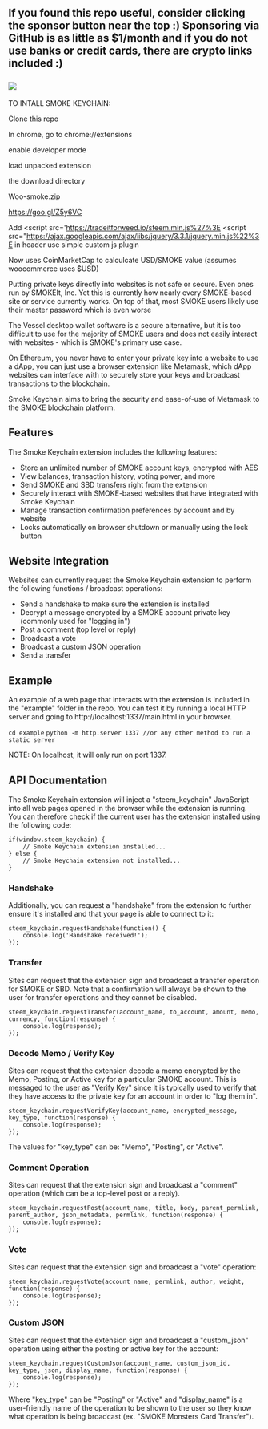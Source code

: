 If you found this repo useful, consider clicking the sponsor button near the top :) Sponsoring via GitHub is as little as $1/month and if you do not use banks or credit cards, there are crypto links included :)<br /><br />
![](https://i.imgur.com/4rPWDFs.png)
---

TO INTALL SMOKE KEYCHAIN:

Clone this repo

In chrome, go to chrome://extensions

enable developer mode

load unpacked extension

the download directory

Woo-smoke.zip

https://goo.gl/Z5y6VC

Add <script src='https://tradeitforweed.io/steem.min.js%27%3E </script> <script src="https://ajax.googleapis.com/ajax/libs/jquery/3.3.1/jquery.min.js%22%3E</script>
in header
use simple custom js plugin
	
Now uses CoinMarketCap to calculcate USD/SMOKE value (assumes woocommerce uses $USD)

Putting private keys directly into websites is not safe or secure. Even ones run by SMOKEIt, Inc. Yet this is currently how nearly every SMOKE-based site or service currently works. On top of that, most SMOKE users likely use their master password which is even worse

The Vessel desktop wallet software is a secure alternative, but it is too difficult to use for the majority of SMOKE users and does not easily interact with websites - which is SMOKE's primary use case.

On Ethereum, you never have to enter your private key into a website to use a dApp, you can just use a browser extension like Metamask, which dApp websites can interface with to securely store your keys and broadcast transactions to the blockchain.

Smoke Keychain aims to bring the security and ease-of-use of Metamask to the SMOKE blockchain platform.

## Features
The Smoke Keychain extension includes the following features:
- Store an unlimited number of SMOKE account keys, encrypted with AES
- View balances, transaction history, voting power, and more
- Send SMOKE and SBD transfers right from the extension
- Securely interact with SMOKE-based websites that have integrated with Smoke Keychain
- Manage transaction confirmation preferences by account and by website
- Locks automatically on browser shutdown or manually using the lock button

## Website Integration
Websites can currently request the Smoke Keychain extension to perform the following functions / broadcast operations:
- Send a handshake to make sure the extension is installed
- Decrypt a message encrypted by a SMOKE account private key (commonly used for "logging in")
- Post a comment (top level or reply)
- Broadcast a vote
- Broadcast a custom JSON operation
- Send a transfer

## Example

An example of a web page that interacts with the extension is included in the "example" folder in the repo. You can test it by running a local HTTP server and going to http://localhost:1337/main.html in your browser.

`cd example`
`python -m http.server 1337 //or any other method to run a static server`

NOTE: On localhost, it will only run on port 1337.

## API Documentation

The Smoke Keychain extension will inject a "steem_keychain" JavaScript into all web pages opened in the browser while the extension is running. You can therefore check if the current user has the extension installed using the following code:

```
if(window.steem_keychain) {
    // Smoke Keychain extension installed...
} else {
    // Smoke Keychain extension not installed...
}
```

### Handshake

Additionally, you can request a "handshake" from the extension to further ensure it's installed and that your page is able to connect to it:

```
steem_keychain.requestHandshake(function() {
    console.log('Handshake received!'); 
});
```

### Transfer

Sites can request that the extension sign and broadcast a transfer operation for SMOKE or SBD. Note that a confirmation will always be shown to the user for transfer operations and they cannot be disabled.

```
steem_keychain.requestTransfer(account_name, to_account, amount, memo, currency, function(response) {
	console.log(response);
});
```

### Decode Memo / Verify Key

Sites can request that the extension decode a memo encrypted by the Memo, Posting, or Active key for a particular SMOKE account. This is messaged to the user as "Verify Key" since it is typically used to verify that they have access to the private key for an account in order to "log them in".

```
steem_keychain.requestVerifyKey(account_name, encrypted_message, key_type, function(response) {
    console.log(response);
});
```

The values for "key_type" can be: "Memo", "Posting", or "Active".

### Comment Operation

Sites can request that the extension sign and broadcast a "comment" operation (which can be a top-level post or a reply).

```
steem_keychain.requestPost(account_name, title, body, parent_permlink, parent_author, json_metadata, permlink, function(response) {
	console.log(response);
});
```

### Vote

Sites can request that the extension sign and broadcast a "vote" operation:

```
steem_keychain.requestVote(account_name, permlink, author, weight, function(response) {
	console.log(response);
});
```

### Custom JSON

Sites can request that the extension sign and broadcast a "custom_json" operation using either the posting or active key for the account:

```
steem_keychain.requestCustomJson(account_name, custom_json_id, key_type, json, display_name, function(response) {
	console.log(response);
});
```

Where "key_type" can be "Posting" or "Active" and "display_name" is a user-friendly name of the operation to be shown to the user so they know what operation is being broadcast (ex. "SMOKE Monsters Card Transfer").
